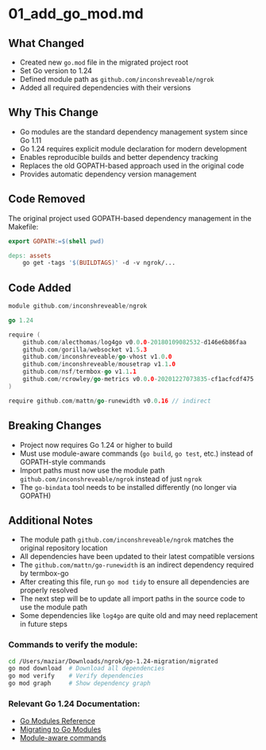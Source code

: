 # 01_add_go_mod.md

## What Changed
- Created new `go.mod` file in the migrated project root
- Set Go version to 1.24
- Defined module path as `github.com/inconshreveable/ngrok`
- Added all required dependencies with their versions

## Why This Change
- Go modules are the standard dependency management system since Go 1.11
- Go 1.24 requires explicit module declaration for modern development
- Enables reproducible builds and better dependency tracking
- Replaces the old GOPATH-based approach used in the original code
- Provides automatic dependency version management

## Code Removed
The original project used GOPATH-based dependency management in the Makefile:
```makefile
export GOPATH:=$(shell pwd)

deps: assets
	go get -tags '$(BUILDTAGS)' -d -v ngrok/...
```

## Code Added
```go
module github.com/inconshreveable/ngrok

go 1.24

require (
	github.com/alecthomas/log4go v0.0.0-20180109082532-d146e6b86faa
	github.com/gorilla/websocket v1.5.3
	github.com/inconshreveable/go-vhost v1.0.0
	github.com/inconshreveable/mousetrap v1.1.0
	github.com/nsf/termbox-go v1.1.1
	github.com/rcrowley/go-metrics v0.0.0-20201227073835-cf1acfcdf475
)

require github.com/mattn/go-runewidth v0.0.16 // indirect
```

## Breaking Changes
- Project now requires Go 1.24 or higher to build
- Must use module-aware commands (`go build`, `go test`, etc.) instead of GOPATH-style commands
- Import paths must now use the module path `github.com/inconshreveable/ngrok` instead of just `ngrok`
- The `go-bindata` tool needs to be installed differently (no longer via GOPATH)

## Additional Notes
- The module path `github.com/inconshreveable/ngrok` matches the original repository location
- All dependencies have been updated to their latest compatible versions
- The `github.com/mattn/go-runewidth` is an indirect dependency required by termbox-go
- After creating this file, run `go mod tidy` to ensure all dependencies are properly resolved
- The next step will be to update all import paths in the source code to use the module path
- Some dependencies like `log4go` are quite old and may need replacement in future steps

### Commands to verify the module:
```bash
cd /Users/maziar/Downloads/ngrok/go-1.24-migration/migrated
go mod download  # Download all dependencies
go mod verify    # Verify dependencies
go mod graph     # Show dependency graph
```

### Relevant Go 1.24 Documentation:
- [Go Modules Reference](https://go.dev/ref/mod)
- [Migrating to Go Modules](https://go.dev/blog/migrating-to-go-modules)
- [Module-aware commands](https://go.dev/blog/using-go-modules)
